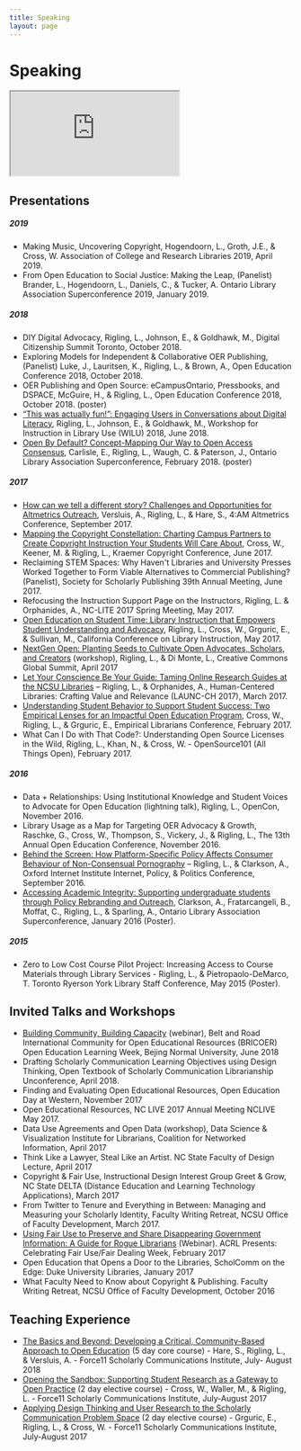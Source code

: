 ```yaml
---
title: Speaking
layout: page
---
```

# Speaking
<iframe src="https://www.google.com/maps/d/u/0/embed?mid=1ezkIz8u8TXSVYhIjIS1CqR_QHVDBBHUs"></iframe> 

## Presentations 
##### 2019
* Making Music, Uncovering Copyright, Hogendoorn, L., Groth, J.E., & Cross, W. Association of College and Research Libraries 2019, April 2019.
* From Open Education to Social Justice: Making the Leap, (Panelist) Brander, L., Hogendoorn, L., Daniels, C., & Tucker, A. Ontario Library Association Superconference 2019, January 2019.

##### 2018
* DIY Digital Advocacy, Rigling, L., Johnson, E., & Goldhawk, M., Digital Citizenship Summit Toronto, October 2018.
* Exploring Models for Independent & Collaborative OER Publishing, (Panelist) Luke, J., Lauritsen, K., Rigling, L., & Brown, A., Open Education Conference 2018, October 2018.
* OER Publishing and Open Source: eCampusOntario, Pressbooks, and DSPACE, McGuire, H., & Rigling, L., Open Education Conference 2018, October 2018. (poster)
* [“This was actually fun!”: Engaging Users in Conversations about Digital Literacy](https://docs.google.com/presentation/d/e/2PACX-1vTpTepDBKiI3y-vqoeNw5-YnX4kntAPbC16mERHppbsMKJYsziZv8oKtdTpviCg0DTmn0t5u9bgv7v0/embed?start=false&loop=false&delayms=30000#slide=id.g39d65b6d55_3_5), Rigling, L., Johnson, E., & Goldhawk, M., Workshop for Instruction in Library Use (WILU) 2018, June 2018.
* [Open By Default? Concept-Mapping Our Way to Open Access Consensus](https://ir.lib.uwo.ca/wlpres/60/), Carlisle, E., Rigling, L., Waugh, C. & Paterson, J., Ontario Library Association Superconference, February 2018. (poster)

##### 2017
* [How can we tell a different story? Challenges and Opportunities for Altmetrics Outreach](http://bit.ly/hcwtads), Versluis, A., Rigling, L., & Hare, S., 4:AM Altmetrics Conference, September 2017.
* [Mapping the Copyright Constellation: Charting Campus Partners to Create Copyright Instruction Your Students Will Care About](https://docs.google.com/presentation/d/1aiME-_UCFdFaghtdN9atnjQ7RikCDuEf4KyNeQBvFI0/edit?usp=sharing), Cross, W., Keener, M. & Rigling, L., Kraemer Copyright Conference, June 2017.
* Reclaiming STEM Spaces: Why Haven't Libraries and University Presses Worked Together to Form Viable Alternatives to Commercial Publishing?  (Panelist), Society for Scholarly Publishing 39th Annual Meeting, June 2017.
* Refocusing the Instruction Support Page on the Instructors, Rigling, L. & Orphanides, A., NC-LITE 2017 Spring Meeting, May 2017.
* [Open Education on Student Time: Library Instruction that Empowers Student Understanding and Advocacy](https://docs.google.com/presentation/d/1SeO2X0k6XSzzrjUtXOW1biiRAsjM56Tcl6wY8ZFad4s/edit?usp=sharing), Rigling, L., Cross, W., Grguric, E., & Sullivan, M., California Conference on Library Instruction, May 2017.
* [NextGen Open: Planting Seeds to Cultivate Open Advocates, Scholars, and Creators](https://docs.google.com/presentation/d/19GFZXEo1ne5i_DmWQjW6QO111tLwD35LlOYmWaYoUGM/edit?usp=sharing) (workshop), Rigling, L., & Di Monte, L., Creative Commons Global Summit, April 2017
* [Let Your Conscience Be Your Guide: Taming Online Research Guides at the NCSU Libraries](https://docs.google.com/presentation/d/1PBXO95DIL2LpJdyaORDvKhbZkbTevSnbgN775tcKGXU/edit?usp=sharing) – Rigling, L., & Orphanides, A., Human-Centered Libraries: Crafting Value and Relevance (LAUNC-CH 2017), March 2017.
* [Understanding Student Behavior to Support Student Success: Two Empirical Lenses for an Impactful Open Education Program](https://docs.google.com/presentation/d/1iSvceX3IgoYCVs-Hos2UXfHW5QB0tl0Psv7iiEDlN1s/edit?usp=sharing), Cross, W., Rigling, L., & Grguric, E., Empirical Librarians Conference, February 2017.
* What Can I Do with That Code?: Understanding Open Source Licenses in the Wild, Rigling, L., Khan, N., & Cross, W. - OpenSource101 (All Things Open), February 2017.

##### 2016
* Data + Relationships: Using Institutional Knowledge and Student Voices to Advocate for Open Education (lightning talk), Rigling, L., OpenCon, November 2016.
* Library Usage as a Map for Targeting OER Advocacy & Growth, Raschke, G., Cross, W., Thompson, S., Vickery, J., & Rigling, L., The 13th Annual Open Education Conference, November 2016.
* [Behind the Screen: How Platform-Specific Policy Affects Consumer Behaviour of Non-Consensual Pornography](https://www.slideshare.net/LillianRigling/behind-the-screen-how-platformspecific-policy-affects-consumer-behaviour-of-nonconsensual-pornography) – Rigling, L., & Clarkson, A., Oxford Internet Institute Internet, Policy, & Politics Conference, September 2016.
* [Accessing Academic Integrity: Supporting undergraduate students through Policy Rebranding and Outreach](http://accessola2.com/superconference2016/Posters/Accessing-Academic-Integrity.pdf), Clarkson, A., Fratarcangeli, B., Moffat, C., Rigling, L., & Sparling, A., Ontario Library Association Superconference, January 2016 (Poster).

##### 2015
* Zero to Low Cost Course Pilot Project: Increasing Access to Course Materials through Library Services  - Rigling, L., & Pietropaolo-DeMarco, T. Toronto Ryerson York Library Staff Conference, May 2015 (Poster).

## Invited Talks and Workshops
* [Building Community, Building Capacity](https://vimeo.com/277386214) (webinar), Belt and Road International Community for Open Educational Resources (BRICOER) Open Education Learning Week,  Bejing Normal University, June 2018
* Drafting Scholarly Communication Learning Objectives using Design Thinking, Open Textbook of Scholarly Communication Librarianship Unconference, April 2018.
* Finding and Evaluating Open Educational Resources, Open Education Day at Western, November 2017
* Open Educational Resources, NC LIVE 2017 Annual Meeting NCLIVE May 2017.
* Data Use Agreements and Open Data (workshop), Data Science & Visualization Institute for Librarians, Coalition for Networked Information, April 2017
* Think Like a Lawyer, Steal Like an Artist. NC State Faculty of Design Lecture, April 2017
* Copyright & Fair Use, Instructional Design Interest Group Greet & Grow, NC State DELTA (Distance Education and Learning Technology Applications), March 2017
* From Twitter to Tenure and Everything in Between: Managing and Measuring your Scholarly Identity, Faculty Writing Retreat, NCSU Office of Faculty Development, March 2017.
* [Using Fair Use to Preserve and Share Disappearing Government Information: A Guide for Rogue Librarians](https://www.youtube.com/watch?v=HshaUm7a0pE&t=91s) (Webinar). ACRL Presents: Celebrating Fair Use/Fair Dealing Week, February 2017
* Open Education that Opens a Door to the Libraries, ScholComm on the Edge: Duke University Libraries, January 2017
* What Faculty Need to Know about Copyright & Publishing. Faculty Writing Retreat, NCSU Office of Faculty Development, October 2016

## Teaching Experience
* [The Basics and Beyond: Developing a Critical, Community-Based Approach to Open Education](https://docs.google.com/document/d/1LCDrftjev4VSPY0V3lD6OGkD_GGwgqMYiktKsCaN7qc/edit#heading=h.3e8s92ceglc) (5 day core course) - Hare, S., Rigling, L., & Versluis, A. - Force11 Scholarly Communications Institute, July- August 2018
* [Opening the Sandbox: Supporting Student Research as a Gateway to Open Practice](https://docs.google.com/document/d/1G6oaX5xe3rDX2_CzHtgCAsEC7wRE7vNzJr2QArQDaz4/edit#heading=h.30j0zll) (2 day elective course) - Cross, W., Waller, M., & Rigling, L. - Force11 Scholarly Communications Institute, July-August 2017
* [Applying Design Thinking and User Research to the Scholarly Communication Problem Space](https://docs.google.com/document/d/1QA9CJuv3VGCUaawM02NCPFxbYJIlN5HD5ixTqMg5Q78/edit) (2 day elective course) - Grguric, E., Rigling, L., & Cross, W. - Force11 Scholarly Communications Institute, July-August 2017

